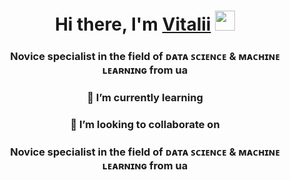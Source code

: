 

<h1 align="center">Hi there, I'm <a href="https://www.linkedin.com/in/vitalii-vilkhivskyi/" target="_blank">Vitalii</a> 
<img src="https://github.com/blackcater/blackcater/raw/main/images/Hi.gif" height="32"/></h1>
<h3 align="center">Novice specialist in the field of ᴅᴀᴛᴀ ꜱᴄɪᴇɴᴄᴇ & ᴍᴀᴄʜɪɴᴇ ʟᴇᴀʀɴɪɴɢ from ua</h3>

<h3 align="center">🌱 I’m currently learning</h3>
<h3 align="center">👯 I’m looking to collaborate on</h3>
<h3 align="center">Novice specialist in the field of ᴅᴀᴛᴀ ꜱᴄɪᴇɴᴄᴇ & ᴍᴀᴄʜɪɴᴇ ʟᴇᴀʀɴɪɴɢ from ua</h3>

<!--
**Vitaliiskyi/Vitaliiskyi** is a ✨ _special_ ✨ repository because its `README.md` (this file) appears on your GitHub profile.

Here are some ideas to get you started:

- 🔭 I’m currently working on ...
- 🌱 I’m currently learning ...
- 👯 I’m looking to collaborate on ...
- 🤔 I’m looking for help with ...
- 💬 Ask me about ...
- 📫 How to reach me: ...
- 😄 Pronouns: ...
- ⚡ Fun fact: ...
-->
